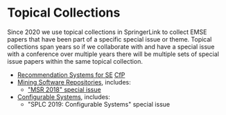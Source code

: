 # Topical Collections

Since 2020 we use topical collections in SpringerLink to collect EMSE papers that have been part of a specific special issue or theme. Topical collections span years so if we collaborate with and have a special issue with a conference over multiple years there will be multiple sets of special issue papers within the same topical collection.

- [Recommendation Systems for SE](https://link.springer.com/journal/10664/topicalCollection/AC_2b6e753d659024e20b5a9773a6c59f3e) [CfP](2020_SI_on_Recommendation_Systems_for_SE.md)
- [Mining Software Repositories](https://link.springer.com/journal/10664/topicalCollection/AC_7c31a7fcd015277aae09a92c921e61dd), includes:
  - ["MSR 2018" special issue](https://link.springer.com/article/10.1007/s10664-020-09817-8)
- [Configurable Systems](https://link.springer.com/journal/10664/topicalCollection/AC_3ba22f0f9abaf89baba241230058512d), includes:
  - "SPLC 2019: Configurable Systems" special issue